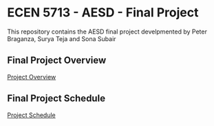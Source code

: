 # ECEN 5713 - AESD - Final Project
This repository contains the AESD final project develpmented by Peter Braganza, Surya Teja and Sona Subair

## Final Project Overview 
[Project Overview](https://github.com/cu-ecen-aeld/final-project-PeterBraganza/wiki/Project-Overview)
## Final Project Schedule
[Project Schedule](https://github.com/cu-ecen-aeld/final-project-PeterBraganza/wiki/Schedule)

